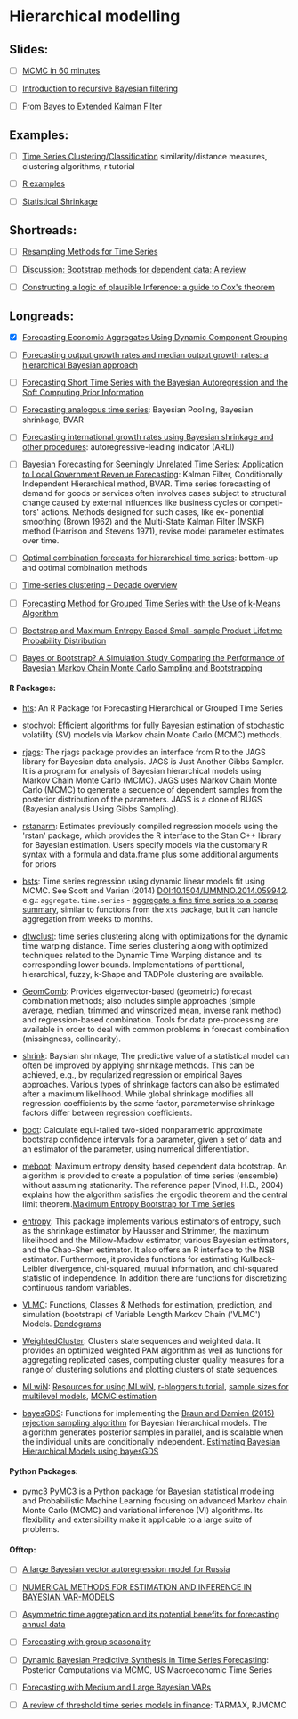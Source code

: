 # Hierarchical modelling

## Slides:

- [ ] [MCMC in 60 minutes](http://www.math.chalmers.se/~bodavid/GMRF2015/Lectures/F6slides.pdf)

- [ ] [Introduction to recursive Bayesian filtering](https://people.csail.mit.edu/mrub/talks/filtering.pdf)

- [ ] [From Bayes to Extended Kalman Filter](http://people.ciirc.cvut.cz/~hlavac/TeachPresEn/55AutonomRobotics/2015-05-04ReinsteinBayes-ekf.pdf)



## Examples:


- [ ] [Time Series Clustering/Classification](http://www.stat.unc.edu/faculty/pipiras/timeseries/Multivariate_6_-_Classification_Clustering_-_Menu.html#what_is_this_all_about)
similarity/distance measures, clustering algorithms, r tutorial


- [ ] [R examples](http://www.rdatamining.com/examples/hierarchical-clustering)

- [ ] [Statistical Shrinkage](https://eranraviv.com/shrinkage-in-statistics/)


## Shortreads:

- [ ] [Resampling Methods for Time Series](http://www-stat.wharton.upenn.edu/~stine/stat910/lectures/13_bootstrap.pdf)

- [ ] [Discussion: Bootstrap methods for dependent data: A review](http://mapageweb.umontreal.ca/goncals/documents/Goncalves-Politis-2011.pdf)

- [ ] [Constructing a logic of plausible Inference: a guide to Cox's theorem](http://ksvanhorn.com/bayes/Papers/rcox.pdf)

## Longreads:

- [x] [Forecasting Economic Aggregates Using
Dynamic Component Grouping](https://mpra.ub.uni-muenchen.de/81585/1/MPRA_paper_81585.pdf)


- [ ] [Forecasting output growth rates and median output growth rates: a hierarchical Bayesian approach
](https://onlinelibrary.wiley.com/doi/pdf/10.1002/for.800)



- [ ] [Forecasting Short Time Series
with the Bayesian Autoregression
and the Soft Computing Prior Information](https://link.springer.com/chapter/10.1007/978-3-319-10765-3_10)










- [ ] [Forecasting analogous time series](http://citeseerx.ist.psu.edu/viewdoc/download?doi=10.1.1.519.6011&rep=rep1&type=pdf): Bayesian Pooling, Bayesian shrinkage, BVAR  


- [ ] [Forecasting international growth rates using Bayesian shrinkage and other procedures](https://www.sciencedirect.com/science/article/pii/0304407689900365): autoregressive-leading indicator (ARLI) 


- [ ] [Bayesian Forecasting for Seemingly Unrelated Time Series: Application to Local Government Revenue Forecasting](https://www.jstor.org/stable/2632644?seq=1#page_scan_tab_contents):
Kalman Filter,  Conditionally Independent Hierarchical method,  BVAR.  Time series forecasting of demand for goods or services
 often involves cases subject to structural change caused
 by external influences like business cycles or competi-
 tors' actions. Methods designed for such cases, like ex-
 ponential smoothing (Brown 1962) and the Multi-State
 Kalman Filter (MSKF) method (Harrison and Stevens
 1971), revise model parameter estimates over time.




- [ ] [Optimal combination forecasts for hierarchical time series](https://robjhyndman.com/papers/Hierarchical6.pdf):  bottom-up and optimal combination methods




- [ ] [Time-series clustering – Decade overview](https://www.sciencedirect.com/science/article/abs/pii/S0306437915000733) 


- [ ] [Forecasting Method for Grouped Time Series with the Use of k-Means Algorithm](https://arxiv.org/pdf/1509.04705.pdf)




- [ ] [Bootstrap and Maximum Entropy Based Small-sample
Product Lifetime Probability Distribution](https://ac.els-cdn.com/S2405896315003237/1-s2.0-S2405896315003237-main.pdf?_tid=8d1881b9-60f4-4175-8ee8-45b9fde1c368&acdnat=1541141244_8e2bc14c566774b43b8cd097e653bc11)



- [ ] [Bayes or Bootstrap? A Simulation Study Comparing the Performance of Bayesian Markov Chain Monte Carlo Sampling and Bootstrapping](https://academic.oup.com/mbe/article/20/2/255/1003275)


#### R Packages: 

- [hts](https://cran.r-project.org/web/packages/hts/vignettes/hts.pdf): An R Package for Forecasting Hierarchical or Grouped Time Series


- [stochvol](https://cran.r-project.org/web/packages/stochvol/stochvol.pdf): Efficient algorithms for fully Bayesian estimation of stochastic volatility (SV) models
via Markov chain Monte Carlo (MCMC) methods.

- [rjags](https://cran.r-project.org/web/packages/rjags/rjags.pdf): The rjags package provides an interface from R to the JAGS library for Bayesian data analysis.  JAGS is Just Another Gibbs Sampler. It is a program for analysis of Bayesian hierarchical models using Markov Chain Monte Carlo (MCMC). 
JAGS uses Markov Chain Monte Carlo (MCMC) to generate a sequence of dependent samples
from the posterior distribution of the parameters.
JAGS is a clone of BUGS (Bayesian analysis Using Gibbs Sampling). 

- [rstanarm](https://cran.r-project.org/web/packages/rstanarm/rstanarm.pdf):  Estimates previously compiled regression models using the 'rstan'
package, which provides the R interface to the Stan C++ library for Bayesian
estimation. Users specify models via the customary R syntax with a formula and
data.frame plus some additional arguments for priors


- [bsts](https://cran.r-project.org/web/packages/bsts/bsts.pdf): Time series regression 
using dynamic linear models fit using MCMC. See Scott and Varian (2014) <DOI:10.1504/IJMMNO.2014.059942>.
e.g.: ``aggregate.time.series`` - [aggregate a fine time series to a coarse summary](https://www.rdocumentation.org/packages/bsts/versions/0.8.0/topics/aggregate.time.series),
similar to functions from the ``xts`` package, but it can handle aggregation from weeks to months.

- [dtwclust](https://cran.r-project.org/web/packages/dtwclust/dtwclust.pdf): time series clustering along with optimizations for the dynamic time warping distance.
Time series clustering along with optimized techniques related
to the Dynamic Time Warping distance and its corresponding lower bounds.
Implementations of partitional, hierarchical, fuzzy, k-Shape and TADPole
clustering are available. 

- [GeomComb](https://cran.r-project.org/web/packages/GeomComb/GeomComb.pdf):
Provides eigenvector-based (geometric) forecast
combination methods; also includes simple approaches (simple average,
median, trimmed and winsorized mean, inverse rank method) and regression-based
combination. Tools for data pre-processing are available in order to deal with
common problems in forecast combination (missingness, collinearity).


- [shrink](https://cran.r-project.org/web/packages/shrink/shrink.pdf): Baysian shrinkage, The predictive value of a statistical model can often be improved
by applying shrinkage methods. This can be achieved, e.g., by regularized
regression or empirical Bayes approaches. Various types of shrinkage factors can
also be estimated after a maximum likelihood. While global shrinkage modifies
all regression coefficients by the same factor, parameterwise shrinkage factors
differ between regression coefficients. 


- [boot](https://cran.r-project.org/web/packages/boot/boot.pdf): Calculate equi-tailed 
two-sided nonparametric approximate bootstrap confidence intervals for a parameter,
given a set of data and an estimator of the parameter, using numerical differentiation.

- [meboot](https://cran.r-project.org/web/packages/meboot/meboot.pdf): Maximum entropy density based dependent data bootstrap.
An algorithm is provided to create a population of time series (ensemble)
without assuming stationarity. The reference paper (Vinod, H.D., 2004) explains
how the algorithm satisfies the ergodic theorem and the central limit theorem.[Maximum Entropy Bootstrap for Time Series](https://cran.r-project.org/web/packages/meboot/vignettes/meboot.pdf)

- [entropy](https://cran.r-project.org/web/packages/entropy/entropy.pdf): This package implements various estimators of entropy, such
as the shrinkage estimator by Hausser and Strimmer, the maximum likelihood
and the Millow-Madow estimator, various Bayesian estimators, and the
Chao-Shen estimator. It also offers an R interface to the NSB estimator.
Furthermore, it provides functions for estimating Kullback-Leibler divergence,
chi-squared, mutual information, and chi-squared statistic of independence.
In addition there are functions for discretizing continuous random variables.

- [VLMC](https://cran.r-project.org/web/packages/VLMC/VLMC.pdf):  Functions, Classes & Methods for estimation, prediction, and
simulation (bootstrap) of Variable Length Markov Chain ('VLMC') Models. [Dendograms](https://rdrr.io/cran/VLMC/man/as.dendrogram.vlmc.html)


- [WeightedCluster](https://cran.r-project.org/web/packages/WeightedCluster/WeightedCluster.pdf): Clusters state sequences and weighted data. It provides an optimized weighted PAM algorithm
as well as functions for aggregating replicated cases, computing cluster quality measures
for a range of clustering solutions and plotting clusters of state sequences.


- [MLwiN](https://cran.r-project.org/web/packages/R2MLwiN/R2MLwiN.pdf): [Resources for using MLwiN](http://www.bristol.ac.uk/cmm/software/mlwin/mlwin-resources.html#mlmbkgrd), [r-bloggers tutorial](https://www.r-bloggers.com/working-with-r2mlwin-part-1/), [sample sizes for multilevel models](http://www.bristol.ac.uk/cmm/learning/multilevel-models/samples.html), [MCMC estimation](https://seis.bristol.ac.uk/~frwjb/esrc/mcmc.pdf)


- [bayesGDS](https://cran.r-project.org/web/packages/bayesGDS/bayesGDS.pdf): Functions for implementing the [Braun and Damien (2015) rejection
sampling algorithm](https://www.researchgate.net/publication/260003754_Scalable_Rejection_Sampling_for_Bayesian_Hierarchical_Models) for Bayesian hierarchical models. The algorithm generates
posterior samples in parallel, and is scalable when the individual units are
conditionally independent. [Estimating Bayesian Hierarchical Models using bayesGDS](https://cran.r-project.org/web/packages/bayesGDS/vignettes/bayesGDS.pdf)


#### Python Packages: 

- [pymc3](https://docs.pymc.io) PyMC3 is a Python package for Bayesian statistical modeling and Probabilistic Machine Learning focusing on advanced Markov chain Monte Carlo (MCMC) and variational inference (VI) algorithms. Its flexibility and extensibility make it applicable to a large suite of problems.





#### Offtop: 




- [ ] [A large Bayesian vector autoregression model for Russia ](http://www.cbr.ru/content/document/file/16690/wps_1_e.pdf)

- [ ] [NUMERICAL METHODS FOR ESTIMATION AND
INFERENCE IN BAYESIAN VAR-MODELS](https://onlinelibrary.wiley.com/doi/abs/10.1002/(SICI)1099-1255(199703)12:2<99::AID-JAE429>3.0.CO;2-A)







- [ ] [Asymmetric time aggregation and its potential benefits for forecasting annual data](https://link.springer.com/article/10.1007/s00181-014-0864-0)




- [ ] [Forecasting with group seasonality](https://pure.tue.nl/ws/files/1718873/200610743.pdf)


- [ ] [Dynamic Bayesian Predictive Synthesis in Time Series Forecasting](https://arxiv.org/pdf/1601.07463.pdf): Posterior Computations via MCMC,  US Macroeconomic Time Series



- [ ] [Forecasting with Medium and Large Bayesian VARs](http://ecares.ulb.ac.be/ecaresdocuments/seminars1011/koop.pdf)


- [ ] [A review of threshold time series models in
finance](http://intlpress.com/site/pub/files/_fulltext/journals/sii/2011/0004/0002/SII-2011-0004-0002-a012.pdf): TARMAX, RJMCMC




